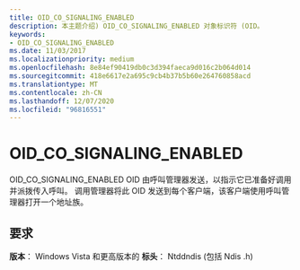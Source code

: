 ```yaml
---
title: OID_CO_SIGNALING_ENABLED
description: 本主题介绍) OID_CO_SIGNALING_ENABLED 对象标识符 (OID。
keywords:
- OID_CO_SIGNALING_ENABLED
ms.date: 11/03/2017
ms.localizationpriority: medium
ms.openlocfilehash: 8e84ef90419db0c3d394faeca9d016c2b064d014
ms.sourcegitcommit: 418e6617e2a695c9cb4b37b5b60e264760858acd
ms.translationtype: MT
ms.contentlocale: zh-CN
ms.lasthandoff: 12/07/2020
ms.locfileid: "96816551"
---
```

# <a name="oid_co_signaling_enabled"></a>OID_CO_SIGNALING_ENABLED

OID_CO_SIGNALING_ENABLED OID 由呼叫管理器发送，以指示它已准备好调用并派拨传入呼叫。 调用管理器将此 OID 发送到每个客户端，该客户端使用呼叫管理器打开一个地址族。

## <a name="requirements"></a>要求

**版本**： Windows Vista 和更高版本的 **标头**： Ntddndis (包括 Ndis .h) 

